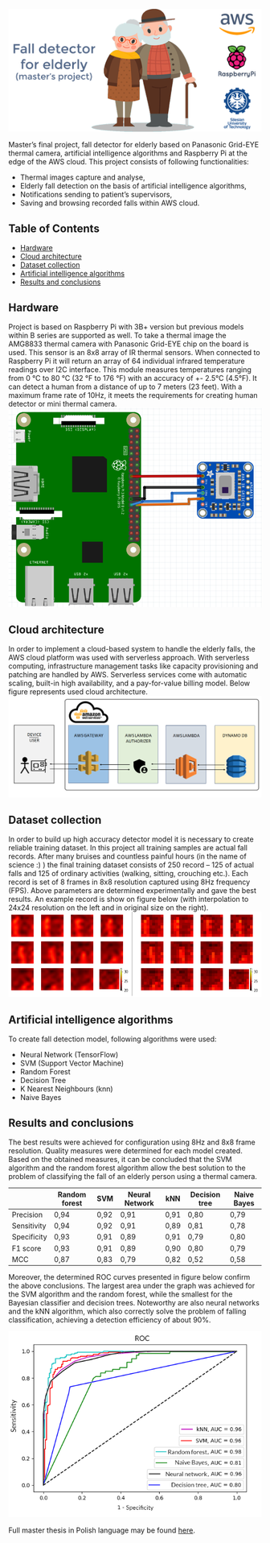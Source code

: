 ![thumbnail](./_example/thumbnail.png)

Master’s final project, fall detector for elderly based on Panasonic Grid-EYE thermal camera, artificial intelligence 
algorithms and Raspberry Pi at the edge of the AWS cloud. This project consists of following functionalities:

* Thermal images capture and analyse,
* Elderly fall detection on the basis of artificial intelligence algorithms,
* Notifications sending to patient’s supervisors,
* Saving and browsing recorded falls within AWS cloud.

## Table of Contents
- [Hardware](#hardware)
- [Cloud architecture](#cloud-architecture)
- [Dataset collection](#dataset-collection)
- [Artificial intelligence algorithms](#artificial-intelligence-algorithms)
- [Results and conclusions](#results-and-conclusions)

## Hardware
Project is based on Raspberry Pi with 3B+ version but previous models within B series are supported as well. To take a 
thermal image the AMG8833 thermal camera with Panasonic Grid-EYE chip on the board is used. This sensor is an 8x8 array
of IR thermal sensors. When connected to Raspberry Pi it will return an array of 64 individual infrared temperature 
readings over I2C interface. This module measures temperatures ranging from 0 °C to 80 °C (32 °F to 176 °F) with an 
accuracy of +- 2.5°C (4.5°F). It can detect a human from a distance of up to 7 meters (23 feet). With a maximum frame 
rate of 10Hz, it meets the requirements for creating human detector or mini thermal camera.
![Hardware architecture](./_example/hardware_schema.png)

## Cloud architecture
In order to implement a cloud-based system to handle the elderly falls, the AWS cloud platform was used with serverless 
approach. With serverless computing, infrastructure management tasks like capacity provisioning and patching are handled 
by AWS. Serverless services come with automatic scaling, built-in high availability, and a pay-for-value billing model. 
Below figure represents used cloud architecture.
![Cloud schema](./_example/cloud_schema.PNG)

## Dataset collection
In order to build up high accuracy detector model it is necessary to create reliable training dataset. In this project 
all training samples are actual fall records. After many bruises and countless painful hours (in the name of science :) ) 
the final training dataset consists of 250 record – 125 of actual falls and 125 of ordinary activities (walking, 
sitting, crouching etc.). Each record is set of 8 frames in 8x8 resolution captured using 8Hz frequency (FPS). Above 
parameters are determined experimentally and gave the best results. An example record is show on figure below (with 
interpolation to 24x24 resolution on the left and in original size on the right).
![Record sample](./_example/record_sample.png)

## Artificial intelligence algorithms
To create fall detection model, following algorithms were used:
* Neural Network (TensorFlow)
* SVM (Support Vector Machine)
* Random Forest
* Decision Tree
* K Nearest Neighbours (knn)
* Naive Bayes

## Results and conclusions
The best results were achieved for configuration using 8Hz and 8x8 frame resolution. Quality measures were determined 
for each model created. Based on the obtained measures, it can be concluded that the SVM algorithm and the random forest 
algorithm allow the best solution to the problem of classifying the fall of an elderly person using a thermal camera.

|             | Random forest | SVM    | Neural Network | kNN    | Decision tree | Naive Bayes |
|-------------|---------------|--------|----------------|--------|---------------|-------------|
| Precision   | 0,94          |  0,92  | 0,91           |  0,91  | 0,80          | 0,79        |
| Sensitivity | 0,94          |  0,92  | 0,91           |  0,89  | 0,81          | 0,78        |
| Specificity | 0,93          |  0,91  | 0,89           |  0,91  | 0,79          | 0,80        |
| F1 score    | 0,93          |  0,91  | 0,89           |  0,90  | 0,80          | 0,79        |
| MCC         | 0,87          |  0,83  | 0,79           |  0,82  | 0,52          | 0,58        |

Moreover, the determined ROC curves presented in figure below confirm the above conclusions. The largest area under the 
graph was achieved for the SVM algorithm and the random forest, while the smallest for the Bayesian classifier and 
decision trees. Noteworthy are also neural networks and the kNN algorithm, which also correctly solve the problem of 
falling classification, achieving a detection efficiency of about 90%.

![ROC chart](./_example/roc_chart.png)

Full master thesis in Polish language may be found [here](./_example/Master_thesis-Lukasz_Blasiak.pdf).